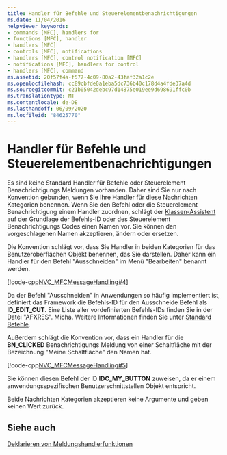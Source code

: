 ```yaml
---
title: Handler für Befehle und Steuerelementbenachrichtigungen
ms.date: 11/04/2016
helpviewer_keywords:
- commands [MFC], handlers for
- functions [MFC], handler
- handlers [MFC]
- controls [MFC], notifications
- handlers [MFC], control notification [MFC]
- notifications [MFC], handlers for control
- handlers [MFC], command
ms.assetid: 20f57f4a-f577-4c09-80a2-43faf32a1c2e
ms.openlocfilehash: cc89cbfde0a1eba5dc736b40c178d4a4fde37a4d
ms.sourcegitcommit: c21b05042debc97d14875e019ee9d698691ffc0b
ms.translationtype: MT
ms.contentlocale: de-DE
ms.lasthandoff: 06/09/2020
ms.locfileid: "84625770"
---
```

# <a name="handlers-for-commands-and-control-notifications"></a>Handler für Befehle und Steuerelementbenachrichtigungen

Es sind keine Standard Handler für Befehle oder Steuerelement Benachrichtigungs Meldungen vorhanden. Daher sind Sie nur nach Konvention gebunden, wenn Sie Ihre Handler für diese Nachrichten Kategorien benennen. Wenn Sie den Befehl oder die Steuerelement Benachrichtigung einem Handler zuordnen, schlägt der [Klassen-Assistent](reference/mfc-class-wizard.md) auf der Grundlage der Befehls-ID oder des Steuerelement Benachrichtigungs Codes einen Namen vor. Sie können den vorgeschlagenen Namen akzeptieren, ändern oder ersetzen.

Die Konvention schlägt vor, dass Sie Handler in beiden Kategorien für das Benutzeroberflächen Objekt benennen, das Sie darstellen. Daher kann ein Handler für den Befehl "Ausschneiden" im Menü "Bearbeiten" benannt werden.

[!code-cpp[NVC_MFCMessageHandling#4](codesnippet/cpp/handlers-for-commands-and-control-notifications_1.h)]

Da der Befehl "Ausschneiden" in Anwendungen so häufig implementiert ist, definiert das Framework die Befehls-ID für den Ausschneide Befehl als **ID_EDIT_CUT**. Eine Liste aller vordefinierten Befehls-IDs finden Sie in der Datei "AFXRES". Micha. Weitere Informationen finden Sie unter [Standard Befehle](standard-commands.md).

Außerdem schlägt die Konvention vor, dass ein Handler für die **BN_CLICKED** Benachrichtigungs Meldung von einer Schaltfläche mit der Bezeichnung "Meine Schaltfläche" den Namen hat.

[!code-cpp[NVC_MFCMessageHandling#5](codesnippet/cpp/handlers-for-commands-and-control-notifications_2.h)]

Sie können diesen Befehl der ID **IDC_MY_BUTTON** zuweisen, da er einem anwendungsspezifischen Benutzerschnittstellen Objekt entspricht.

Beide Nachrichten Kategorien akzeptieren keine Argumente und geben keinen Wert zurück.

## <a name="see-also"></a>Siehe auch

[Deklarieren von Meldungshandlerfunktionen](declaring-message-handler-functions.md)
